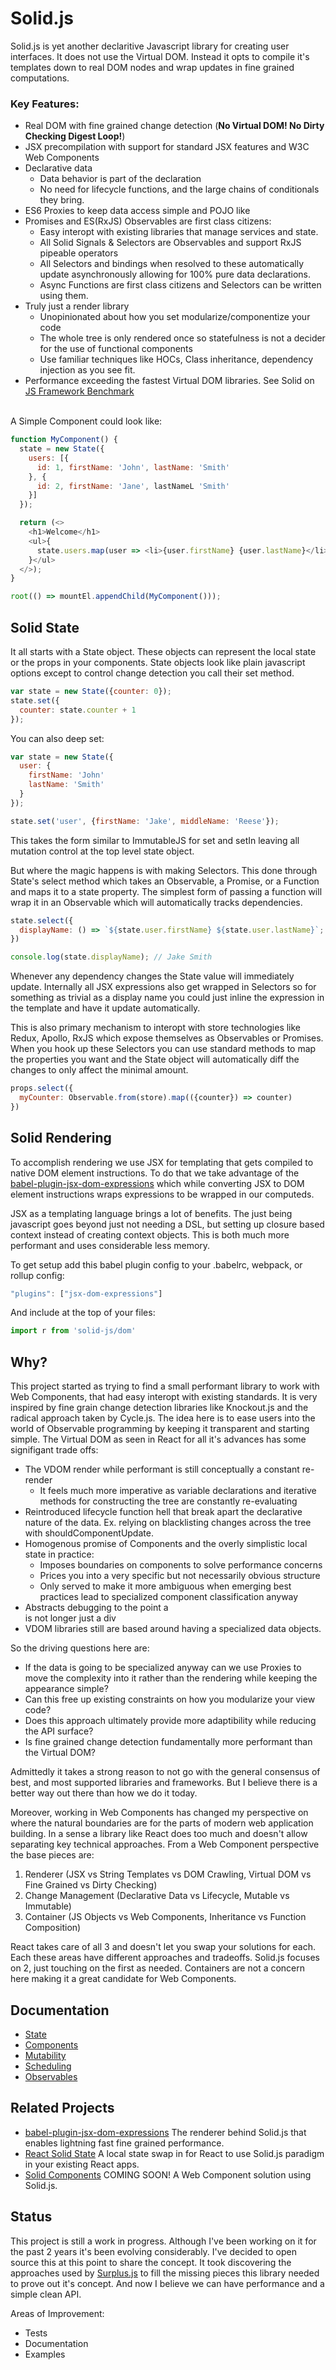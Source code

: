 # Solid.js

Solid.js is yet another declaritive Javascript library for creating user interfaces.  It does not use the Virtual DOM. Instead it opts to compile it's templates down to real DOM nodes and wrap updates in fine grained computations.

### Key Features:
* Real DOM with fine grained change detection (<b>No Virtual DOM! No Dirty Checking Digest Loop!</b>)
* JSX precompilation with support for standard JSX features and W3C Web Components
* Declarative data
  * Data behavior is part of the declaration
  * No need for lifecycle functions, and the large chains of conditionals they bring.
* ES6 Proxies to keep data access simple and POJO like
* Promises and ES(RxJS) Observables are first class citizens:
  * Easy interopt with existing libraries that manage services and state.
  * All Solid Signals & Selectors are Observables and support RxJS pipeable operators
  * All Selectors and bindings when resolved to these automatically update asynchronously allowing for 100% pure data declarations.
  * Async Functions are first class citizens and Selectors can be written using them.
* Truly just a render library
  * Unopinionated about how you set modularize/componentize your code
  * The whole tree is only rendered once so statefulness is not a decider for the use of functional components
  * Use familiar techniques like HOCs, Class inheritance, dependency injection as you see fit.
* Performance exceeding the fastest Virtual DOM libraries. See Solid on [JS Framework Benchmark](https://github.com/krausest/js-framework-benchmark)

<br />
A Simple Component could look like:

```js
function MyComponent() {
  state = new State({
    users: [{
      id: 1, firstName: 'John', lastName: 'Smith'
    }, {
      id: 2, firstName: 'Jane', lastNameL 'Smith'
    }]
  });

  return (<>
    <h1>Welcome</h1>
    <ul>{
      state.users.map(user => <li>{user.firstName} {user.lastName}</li>)
    }</ul>
  </>);
}

root(() => mountEl.appendChild(MyComponent()));
```

## Solid State

It all starts with a State object. These objects can represent the local state or the props in your components. State objects look like plain javascript options except to control change detection you call their set method.

```js
var state = new State({counter: 0});
state.set({
  counter: state.counter + 1
});
```

You can also deep set:

```js
var state = new State({
  user: {
    firstName: 'John'
    lastName: 'Smith'
  }
});

state.set('user', {firstName: 'Jake', middleName: 'Reese'});
```

This takes the form similar to ImmutableJS for set and setIn leaving all mutation control at the top level state object.

But where the magic happens is with making Selectors. This done through State's select method which takes an Observable, a Promise, or a Function and maps it to a state property. The simplest form of passing a function will wrap it in an Observable which will automatically tracks dependencies.

```js
state.select({
  displayName: () => `${state.user.firstName} ${state.user.lastName}`;
})

console.log(state.displayName); // Jake Smith
```

Whenever any dependency changes the State value will immediately update. Internally all JSX expressions also get wrapped in Selectors so for something as trivial as a display name you could just inline the expression in the template and have it update automatically.

This is also primary mechanism to interopt with store technologies like Redux, Apollo, RxJS which expose themselves as Observables or Promises. When you hook up these Selectors you can use standard methods to map the properties you want and the State object will automatically diff the changes to only affect the minimal amount.

```js
props.select({
  myCounter: Observable.from(store).map(({counter}) => counter)
})
```

## Solid Rendering

To accomplish rendering we use JSX for templating that gets compiled to native DOM element instructions. To do that we take advantage of the [babel-plugin-jsx-dom-expressions](https://github.com/ryansolid/babel-plugin-jsx-dom-expressions) which while converting JSX to DOM element instructions wraps expressions to be wrapped in our computeds.

JSX as a templating language brings a lot of benefits. The just being javascript goes beyond just not needing a DSL, but setting up closure based context instead of creating context objects. This is both much more performant and uses considerable less memory.

To get setup add this babel plugin config to your .babelrc, webpack, or rollup config:

```js
"plugins": ["jsx-dom-expressions"]
```

And include at the top of your files:

```js
import r from 'solid-js/dom'
```

## Why?

This project started as trying to find a small performant library to work with Web Components, that had easy interopt with existing standards. It is very inspired by fine grain change detection libraries like Knockout.js and the radical approach taken by Cycle.js. The idea here is to ease users into the world of Observable programming by keeping it transparent and starting simple.  The Virtual DOM as seen in React for all it's advances has some signifigant trade offs:

* The VDOM render while performant is still conceptually a constant re-render
  * It feels much more imperative as variable declarations and iterative methods for constructing the tree are constantly re-evaluating
* Reintroduced lifecycle function hell that break apart the declarative nature of the data. Ex. relying on blacklisting changes across the tree with shouldComponentUpdate.
* Homogenous promise of Components and the overly simplistic local state in practice:
  * Imposes boundaries on components to solve performance concerns
  * Prices you into a very specific but not necessarily obvious structure
  * Only served to make it more ambiguous when emerging best practices lead to specialized component classification anyway
* Abstracts debugging to the point a <div /> is not longer just a div
* VDOM libraries still are based around having a specialized data objects.

So the driving questions here are:
* If the data is going to be specialized anyway can we use Proxies to move the complexity into it rather than the rendering while keeping the appearance simple?
* Can this free up existing constraints on how you modularize your view code?
* Does this approach ultimately provide more adaptibility while reducing the API surface?
* Is fine grained change detection fundamentally more performant than the Virtual DOM?

Admittedly it takes a strong reason to not go with the general consensus of best, and most supported libraries and frameworks. But I believe there is a better way out there than how we do it today.

Moreover, working in Web Components has changed my perspective on where the natural boundaries are for the parts of modern web application building. In a sense a library like React does too much and doesn't allow separating key technical approaches. From a Web Component perspective the base pieces are:

1. Renderer (JSX vs String Templates vs DOM Crawling, Virtual DOM vs Fine Grained vs Dirty Checking)
2. Change Management (Declarative Data vs Lifecycle, Mutable vs Immutable)
3. Container (JS Objects vs Web Components, Inheritance vs Function Composition)

React takes care of all 3 and doesn't let you swap your solutions for each. Each these areas have different approaches and tradeoffs. Solid.js focuses on 2, just touching on the first as needed. Containers are not a concern here making it a great candidate for Web Components.

## Documentation

* [State](../master/documentation/state.md)
* [Components](../master/documentation/components.md)
* [Mutability](../master/documentation/mutability.md)
* [Scheduling](../master/documentation/scheduling.md)
* [Observables](../master/documentation/observables.md)

## Related Projects

* [babel-plugin-jsx-dom-expressions](https://github.com/ryansolid/babel-plugin-jsx-dom-expressions)
The renderer behind Solid.js that enables lightning fast fine grained performance.
* [React Solid State](https://github.com/ryansolid/react-solid-state)
A local state swap in for React to use Solid.js paradigm in your existing React apps.
* [Solid Components](https://github.com/ryansolid/solid-components)
COMING SOON! A Web Component solution using Solid.js.

## Status

This project is still a work in progress. Although I've been working on it for the past 2 years it's been evolving considerably. I've decided to open source this at this point to share the concept. It took discovering the approaches used by [Surplus.js](https://github.com/adamhaile/surplus) to fill the missing pieces this library needed to prove out it's concept. And now I believe we can have performance and a simple clean API.

Areas of Improvement:
* Tests
* Documentation
* Examples